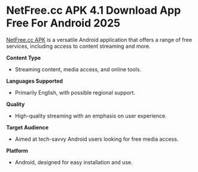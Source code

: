 ﻿# NetFree.cc APK 4.1 Download App Free For Android 2025

[NetFree.cc APK](https://tinyurl.com/56z83vrr) is a versatile Android application that offers a range of free services, including access to content streaming and more.

**Content Type**

-   Streaming content, media access, and online tools.
    

**Languages Supported**

-   Primarily English, with possible regional support.
    

**Quality**

-   High-quality streaming with an emphasis on user experience.
    

**Target Audience**

-   Aimed at tech-savvy Android users looking for free media access.
    

**Platform**

-   Android, designed for easy installation and use.
